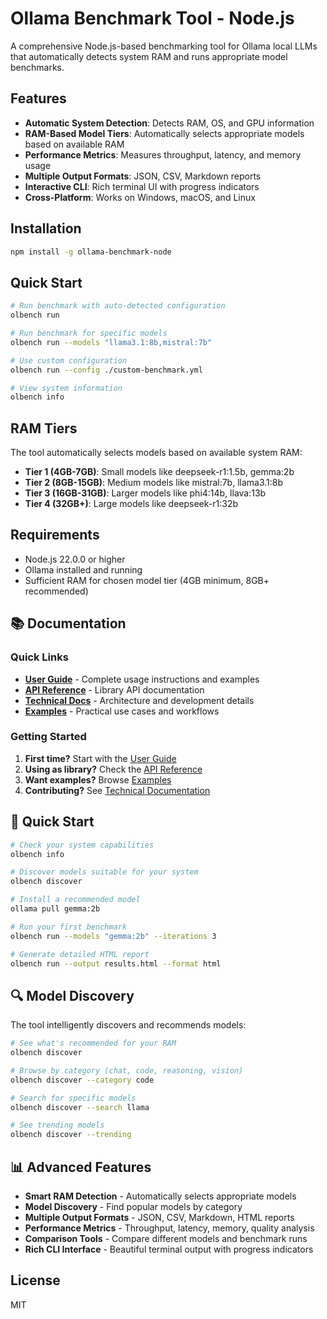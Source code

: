 # Ollama Benchmark Tool - Node.js

A comprehensive Node.js-based benchmarking tool for Ollama local LLMs that automatically detects system RAM and runs appropriate model benchmarks.

## Features

- **Automatic System Detection**: Detects RAM, OS, and GPU information
- **RAM-Based Model Tiers**: Automatically selects appropriate models based on available RAM
- **Performance Metrics**: Measures throughput, latency, and memory usage
- **Multiple Output Formats**: JSON, CSV, Markdown reports
- **Interactive CLI**: Rich terminal UI with progress indicators
- **Cross-Platform**: Works on Windows, macOS, and Linux

## Installation

```bash
npm install -g ollama-benchmark-node
```

## Quick Start

```bash
# Run benchmark with auto-detected configuration
olbench run

# Run benchmark for specific models
olbench run --models "llama3.1:8b,mistral:7b"

# Use custom configuration
olbench run --config ./custom-benchmark.yml

# View system information
olbench info
```

## RAM Tiers

The tool automatically selects models based on available system RAM:

- **Tier 1 (4GB-7GB)**: Small models like deepseek-r1:1.5b, gemma:2b
- **Tier 2 (8GB-15GB)**: Medium models like mistral:7b, llama3.1:8b
- **Tier 3 (16GB-31GB)**: Larger models like phi4:14b, llava:13b
- **Tier 4 (32GB+)**: Large models like deepseek-r1:32b

## Requirements

- Node.js 22.0.0 or higher
- Ollama installed and running
- Sufficient RAM for chosen model tier (4GB minimum, 8GB+ recommended)

## 📚 Documentation

### Quick Links
- **[User Guide](docs/USER-GUIDE.md)** - Complete usage instructions and examples
- **[API Reference](docs/API.md)** - Library API documentation  
- **[Technical Docs](docs/TECHNICAL.md)** - Architecture and development details
- **[Examples](docs/EXAMPLES.md)** - Practical use cases and workflows

### Getting Started
1. **First time?** Start with the [User Guide](docs/USER-GUIDE.md)
2. **Using as library?** Check the [API Reference](docs/API.md)
3. **Want examples?** Browse [Examples](docs/EXAMPLES.md)
4. **Contributing?** See [Technical Documentation](docs/TECHNICAL.md)

## 🚀 Quick Start

```bash
# Check your system capabilities
olbench info

# Discover models suitable for your system  
olbench discover

# Install a recommended model
ollama pull gemma:2b

# Run your first benchmark
olbench run --models "gemma:2b" --iterations 3

# Generate detailed HTML report
olbench run --output results.html --format html
```

## 🔍 Model Discovery

The tool intelligently discovers and recommends models:

```bash
# See what's recommended for your RAM
olbench discover

# Browse by category (chat, code, reasoning, vision)
olbench discover --category code

# Search for specific models
olbench discover --search llama

# See trending models
olbench discover --trending
```

## 📊 Advanced Features

- **Smart RAM Detection** - Automatically selects appropriate models
- **Model Discovery** - Find popular models by category
- **Multiple Output Formats** - JSON, CSV, Markdown, HTML reports
- **Performance Metrics** - Throughput, latency, memory, quality analysis
- **Comparison Tools** - Compare different models and benchmark runs
- **Rich CLI Interface** - Beautiful terminal output with progress indicators

## License

MIT